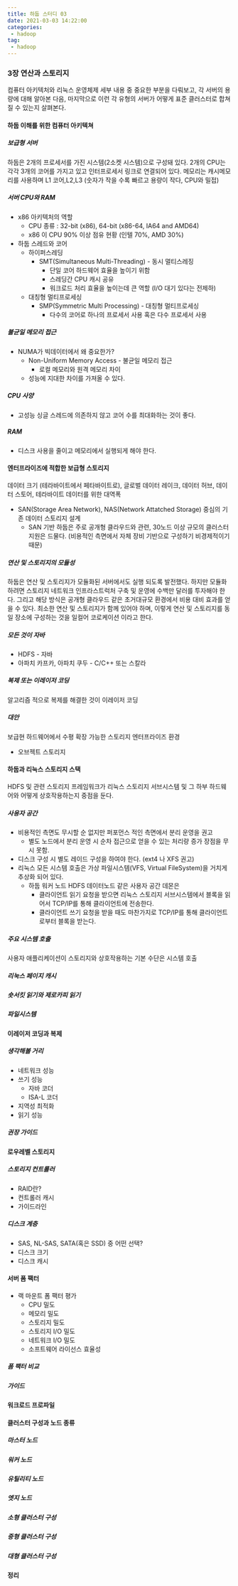 ```yaml
---
title: 하둡 스터디 03
date: 2021-03-03 14:22:00
categories:
 - hadoop
tag:
 - hadoop
---
```


### 3장 연산과 스토리지

컴퓨터 아키텍처와 리눅스 운영체제 세부 내용 중 중요한 부분을 다뤄보고, 각 서버의 용량에 대해 알아본 다음, 마지막으로 이런 각 유형의 서버가 어떻게 표준 클러스터로 합쳐질 수 있는지 살펴본다.

<!-- more -->

#### 하둡 이해를 위한 컴퓨터 아키텍쳐

##### 보급형 서버

하둡은 2개의 프로세서를 가진 시스템(2소켓 시스템)으로 구성돼 있다. 2개의 CPU는 각각 3개의 코어를 가지고 있고 인터프로세서 링크로 연결되어 있다. 메모리는 캐시메모리를 사용하며 L1 코어,L2,L3 (숫자가 작을 수록 빠르고 용량이 작다, CPU와 밀접)

##### 서버 CPU와 RAM

- x86 아키텍처의 역할
  - CPU 종류 : 32-bit (x86), 64-bit (x86-64, IA64 and AMD64)
  - x86 이 CPU 90% 이상 점유 현황 (인텔 70%, AMD 30%)
- 하둡 스레드와 코어
  - 하이퍼스레딩
    - SMT(Simultaneous Multi-Threading) - 동시 멀티스레징
      - 단일 코어 하드웨어 효율을 높이기 위함
      - 스레딩간 CPU 캐시 공유
      - 워크로드 처리 효율을 높이는데 큰 역할 (I/O 대기 있다는 전제하)
  - 대칭형 멀티프로세싱
    - SMP(Symmetric Multi Processing) - 대칭형 멀티프로세싱
      - 다수의 코어로 하나의 프로세서 사용 혹은 다수 프로세서 사용

##### 불균일 메모리 접근

- NUMA가 빅데이터에서 왜 중요한가?
  - Non-Uniform Memory Access - 불균일 메모리 접근
    - 로컬 메모리와 원격 메모리 차이
  - 성능에 지대한 차이를 가져올 수 있다.

##### CPU 사양

- 고성능 싱글 스레드에 의존하지 않고 코어 수를 최대화하는 것이 좋다.

##### RAM

- 디스크 사용을 줄이고 메모리에서 실행되게 해야 한다.

#### 엔터프라이즈에 적합한 보급형 스토리지

데이터 크기 (테라바이트에서 페타바이트로), 글로벌 데이터 레이크, 데이터 허브, 데이터 스토어, 테라바이트 데이터를 위한 대역폭

- SAN(Storage Area Network), NAS(Network Attatched Storage) 중심의 기존 데이터 스토리지 설계
  - SAN 기반 하둡은 주로 공개형 클라우드와 관련, 30노드 이상 규모의 클러스터 지원은 드물다. (비용적인 측면에서 자체 장비 기반으로 구성하기 비경제적이기 때문)

##### 연산 및 스토리지의 모듈성

하둡은 연산 및 스토리지가 모듈화된 서버에서도 실행 되도록 발전했다. 하지만 모듈화 하려면 스토리지 네트워크 인프라스트럭처 구축 및 운영에 수백만 달러를 투자해야 한다. 그리고 해당 방식은 공개형 클라우드 같은 초거대규모 환경에서 비용 대비 효과를 얻을 수 있다. 최소한 연산 및 스토리지가 함께 있어야 하며, 이렇게 연산 및 스토리지를 동일 장소에 구성하는 것을 일컬어 코로케이션 이라고 한다.

##### 모든 것이 자바

- HDFS - 자바
- 아파치 카프카, 아파치 쿠두 -  C/C++ 또는 스칼라

##### 복제 또는 이레이저 코딩

알고리즘 적으로 복제를 해결한 것이 이레이저 코딩

##### 대안

보급현 하드웨어에서 수평 확장 가능한 스토리지 엔터프라이즈 환경

- 오브젝트 스토리지

#### 하둡과 리눅스 스토리지 스택

HDFS 및 관련 스토리지 프레임워크가 리눅스 스토리지 서브시스템 및 그 하부 하드웨어와 어떻게 상호작용하는지 중점을 둔다.

##### 사용자 공간

- 비용적인 측면도 무시할 순 없지만 퍼포먼스 적인 측면에서 분리 운영을 권고
  - 별도 노드에서 분리 운영 시 순차 접근으로 얻을 수 있는 처리량 증가 장점을 무시 못함.
- 디스크 구성 시 별도 레이드 구성을 하여야 한다. (ext4 나 XFS 권고)
- 리눅스 모든 시스템 호출은 가상 파일시스템(VFS, Virtual FileSystem)을 거치게 추상화 되어 있다.
  - 하둡 워커 노드 HDFS 데이터노드 같은 사용자 공간 데몬은
    - 클라이언트 읽기 요청을 받으면 리눅스 스토리지 서브시스템에서 블록을 읽어서 TCP/IP를 통해 클라이언트에 전송한다.
    - 클라이언트 쓰기 요청을 받을 때도 마찬가지로 TCP/IP를 통해 클라이언트로부터 블록을 받는다.

##### 주요 시스템 호출

사용자 애플리케이션이 스토리지와 상호작용하는 기본 수단은 시스템 호출

##### 리눅스 페이지 캐시

##### 숏서킷 읽기와 제로카피 읽기

##### 파일시스템

#### 이레이저 코딩과 복제

##### 생각해볼 거리

- 네트워크 성능
- 쓰기 성능
  - 자바 코더
  - ISA-L 코더
- 지역성 최적화
- 읽기 성능

##### 권장 가이드

#### 로우레벨 스토리지

##### 스토리지 컨트롤러

- RAID란?
- 컨트롤러 캐시
- 가이드라인

##### 디스크 계층

- SAS, NL-SAS, SATA(혹은 SSD) 중 어떤 선택?
- 디스크 크기
- 디스크 캐시

#### 서버 폼 팩터

- 랙 마운트 폼 팩터 평가
  - CPU 밀도
  - 메모리 밀도
  - 스토리지 밀도
  - 스토리지 I/O 밀도
  - 네트워크 I/O 밀도
  - 소프트웨어 라이선스 효율성

##### 폼 팩터 비교

##### 가이드

#### 워크로드 프로파일

#### 클러스터 구성과 노드 종류

##### 마스터 노드

##### 워커 노드

##### 유틸리티 노드

##### 엣지 노드

##### 소형 클러스터 구성

##### 중형 클러스터 구성

##### 대형 클러스터 구성

#### 정리